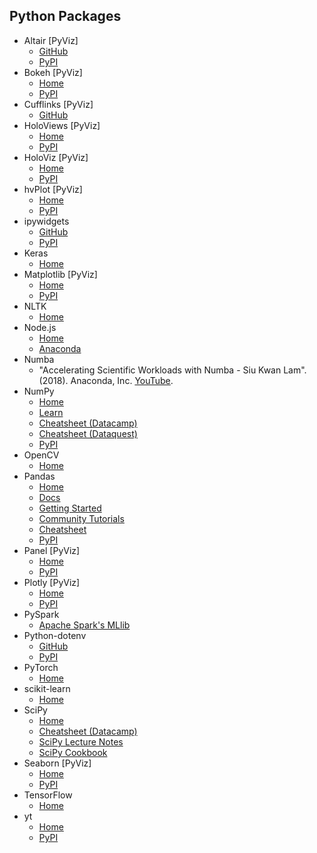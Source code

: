 ## Python Packages

- Altair [PyViz]<br>
  - [GitHub](https://altair-viz.github.io)<br>
  - [PyPI](https://pypi.org/project/altair/)<br>
- Bokeh [PyViz]<br>
  - [Home](https://bokeh.org)<br>
  - [PyPI](https://pypi.org/project/bokeh/)<br>
- Cufflinks [PyViz]<br>
  - [GitHub](https://github.com/santosjorge/cufflinks)<br>
- HoloViews [PyViz]<br>
  - [Home](https://holoviews.org)<br>
  - [PyPI](https://pypi.org/project/holoviews/)<br>
- HoloViz [PyViz]<br>
  - [Home](https://holoviz.org)<br>
  - [PyPI](https://pypi.org/project/holoviz/)<br>
- hvPlot [PyViz]<br>
  - [Home](https://hvplot.holoviz.org)<br>
  - [PyPI](https://pypi.org/project/hvplot/)<br>
- ipywidgets<br>
  - [GitHub](https://github.com/jupyter-widgets/ipywidgets)<br>
  - [PyPI](https://pypi.org/project/jupyterlab-widgets/)<br>
- Keras<br>
  - [Home](https://keras.io)<br>
- Matplotlib [PyViz]<br>
  - [Home](https://matplotlib.org)<br>
  - [PyPI](https://pypi.org/project/matplotlib/)<br>
- NLTK<br>
  - [Home](http://www.nltk.org)<br>
- Node.js<br>
  - [Home](https://nodejs.org/en/)<br>
  - [Anaconda](https://anaconda.org/conda-forge/nodejs)<br>
- Numba<br>
  - "Accelerating Scientific Workloads with Numba - Siu Kwan Lam". (2018). Anaconda, Inc. [YouTube](https://www.youtube.com/watch?v=6oXedk2tGfk).<br>
- NumPy
  - [Home](https://numpy.org)<br>
  - [Learn](https://numpy.org/learn/)<br>
  - [Cheatsheet (Datacamp)](https://www.datacamp.com/community/blog/python-numpy-cheat-sheet)<br>
  - [Cheatsheet (Dataquest)](https://www.dataquest.io/blog/numpy-cheat-sheet/)<br>
  - [PyPI](https://pypi.org/project/numpy/)<br>
- OpenCV<br>
  - [Home](https://opencv.org)<br>
- Pandas
  - [Home](https://pandas.pydata.org)<br>
  - [Docs](https://pandas.pydata.org/docs/user_guide/index.html)
  - [Getting Started](https://pandas.pydata.org/docs/getting_started/index.html)<br>
  - [Community Tutorials](https://pandas.pydata.org/docs/getting_started/tutorials.html#communitytutorials)<br>
  - [Cheatsheet](https://pandas.pydata.org/Pandas_Cheat_Sheet.pdf)<br>
  - [PyPI](https://pypi.org/project/pandas/)<br>
- Panel [PyViz]<br>
  - [Home](https://panel.holoviz.org)<br>
  - [PyPI](https://pypi.org/project/panel/)<br>
- Plotly [PyViz]<br>
  - [Home](https://plotly.com/python/)<br>
  - [PyPI](https://pypi.org/project/plotly/)<br>
- PySpark<br>
  - [Apache Spark's MLlib](https://spark.apache.org/docs/3.0.0/ml-guide.html)<br>
- Python-dotenv<br>
  - [GitHub](https://github.com/theskumar/python-dotenv)<br>
  - [PyPI](https://pypi.org/project/python-dotenv/)<br>
- PyTorch<br>
  - [Home](https://pytorch.org)<br>
- scikit-learn<br>
  - [Home](https://scikit-learn.org/stable/index.html)<br>
- SciPy
  - [Home](https://www.scipy.org)
  - [Cheatsheet (Datacamp)](https://www.datacamp.com/community/blog/python-scipy-cheat-sheet)<br>
  - [SciPy Lecture Notes](https://scipy-lectures.org)<br>
  - [SciPy Cookbook](https://scipy-cookbook.readthedocs.io/index.html)<br>
- Seaborn [PyViz]<br>
  - [Home](https://seaborn.pydata.org)<br>
  - [PyPI](https://pypi.org/project/seaborn/)<br>
- TensorFlow<br>
  - [Home](https://www.tensorflow.org)<br>
- yt<br>
  - [Home](https://yt-project.org)<br>
  - [PyPI](https://pypi.org/project/yt/)<br>
